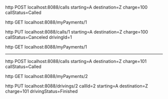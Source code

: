 http POST localhost:8088/calls starting=A destination=Z charge=100 callStatus=Called

http GET localhost:8088/myPayments/1

http PUT localhost:8088/calls/1 starting=A destination=Z charge=100 callStatus=Canceled drivingId=1

http GET localhost:8088/myPayments/1

----

http POST localhost:8088/calls starting=A destination=Z charge=101 callStatus=Called

http GET localhost:8088/myPayments/2

http PUT localhost:8088/drivings/2 callId=2 starting=A destination=Z charge=101 drivingStatus=Finished
